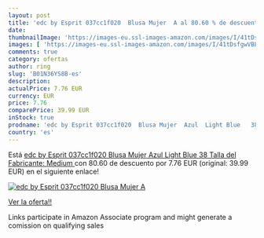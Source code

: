 ```yaml
---
layout: post
title: 'edc by Esprit 037cc1f020  Blusa Mujer  A al 80.60 % de descuento'
date: 
thumbnailImage: 'https://images-eu.ssl-images-amazon.com/images/I/41tDsfgwVBL._SL200_.jpg'
images: [ 'https://images-eu.ssl-images-amazon.com/images/I/41tDsfgwVBL._SL200_.jpg' ]
comments: true
category: ofertas
author: ring
slug: 'B01N36YS8B-es'
description:
actualPrice: 7.76 EUR
currency: EUR
price: 7.76
comparePrice: 39.99 EUR
inStock: true
prodname: 'edc by Esprit 037cc1f020  Blusa Mujer  Azul  Light Blue   38  Talla del Fabricante: Medium '
country: 'es'
---
```


Está [edc by Esprit 037cc1f020  Blusa Mujer  Azul  Light Blue   38  Talla del Fabricante: Medium ](https://www.amazon.es/dp/B01N36YS8B/?tag=tolees-21) con 80.60 de descuento por 7.76 EUR (original: 39.99 EUR) en el siguiente enlace!

[![edc by Esprit 037cc1f020  Blusa Mujer  A](https://images-eu.ssl-images-amazon.com/images/I/41tDsfgwVBL._SL200_.jpg)](https://www.amazon.es/dp/B01N36YS8B/?tag=tolees-21)

[Ver la oferta!!](https://www.amazon.es/dp/B01N36YS8B/?tag=tolees-21)

Links participate in Amazon Associate program and might generate a comission on qualifying sales


